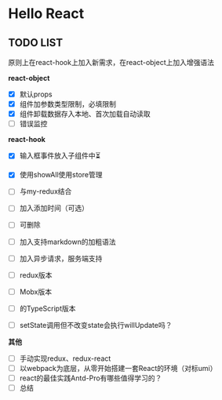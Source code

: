 # Hello React

## TODO LIST
原则上在react-hook上加入新需求，在react-object上加入增强语法



**react-object**
- [x] 默认props
- [x] 组件加参数类型限制，必填限制
- [x] 组件卸载数据存入本地、首次加载自动读取
- [ ] 错误监控

**react-hook**
- [x] 输入框事件放入子组件中⏳
- [x] 使用showAll使用store管理
- [ ] 与my-redux结合
- [ ] 加入添加时间（可选）
- [ ] 可删除
- [ ] 加入支持markdown的加粗语法
- [ ] 加入异步请求，服务端支持
- [ ] redux版本
- [ ] Mobx版本
- [ ] 的TypeScript版本
- [ ] setState调用但不改变state会执行willUpdate吗？


**其他**
- [ ] 手动实现redux、redux-react
- [ ] 以webpack为底层，从零开始搭建一套React的环境（对标umi）
- [ ] react的最佳实践Antd-Pro有哪些值得学习的？
- [ ] 总结
